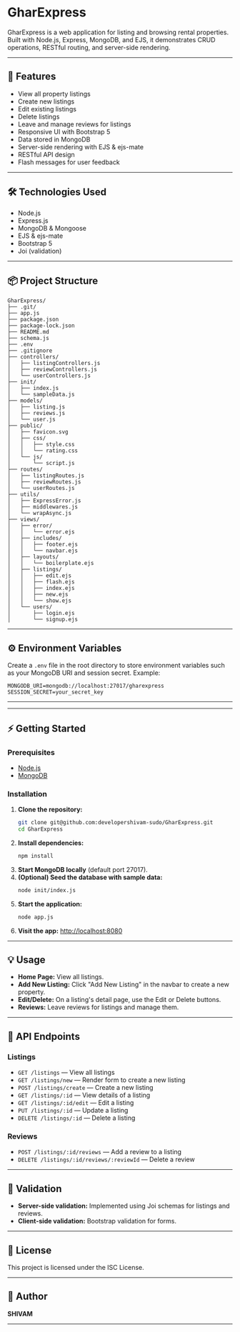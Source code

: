 # GharExpress

GharExpress is a web application for listing and browsing rental properties. Built with Node.js, Express, MongoDB, and EJS, it demonstrates CRUD operations, RESTful routing, and server-side rendering.

---

## 🚀 Features

- View all property listings
- Create new listings
- Edit existing listings
- Delete listings
- Leave and manage reviews for listings
- Responsive UI with Bootstrap 5
- Data stored in MongoDB
- Server-side rendering with EJS & ejs-mate
- RESTful API design
- Flash messages for user feedback

---

## 🛠️ Technologies Used

- Node.js
- Express.js
- MongoDB & Mongoose
- EJS & ejs-mate
- Bootstrap 5
- Joi (validation)

---

## 📦 Project Structure

```
GharExpress/
├── .git/
├── app.js
├── package.json
├── package-lock.json
├── README.md
├── schema.js
├── .env
├── .gitignore
├── controllers/
│   ├── listingControllers.js
│   ├── reviewControllers.js
│   └── userControllers.js
├── init/
│   ├── index.js
│   └── sampleData.js
├── models/
│   ├── listing.js
│   ├── reviews.js
│   └── user.js
├── public/
│   ├── favicon.svg
│   ├── css/
│   │   ├── style.css
│   │   └── rating.css
│   └── js/
│       └── script.js
├── routes/
│   ├── listingRoutes.js
│   ├── reviewRoutes.js
│   └── userRoutes.js
├── utils/
│   ├── ExpressError.js
│   ├── middlewares.js
│   └── wrapAsync.js
├── views/
│   ├── error/
│   │   └── error.ejs
│   ├── includes/
│   │   ├── footer.ejs
│   │   └── navbar.ejs
│   ├── layouts/
│   │   └── boilerplate.ejs
│   ├── listings/
│   │   ├── edit.ejs
│   │   ├── flash.ejs
│   │   ├── index.ejs
│   │   ├── new.ejs
│   │   └── show.ejs
│   └── users/
│       ├── login.ejs
│       └── signup.ejs
```

---

## ⚙️ Environment Variables

Create a `.env` file in the root directory to store environment variables such as your MongoDB URI and session secret. Example:

```
MONGODB_URI=mongodb://localhost:27017/gharexpress
SESSION_SECRET=your_secret_key
```

---

---

## ⚡ Getting Started

### Prerequisites

- [Node.js](https://nodejs.org/)
- [MongoDB](https://www.mongodb.com/)

### Installation

1. **Clone the repository:**
    ```bash
    git clone git@github.com:developershivam-sudo/GharExpress.git
    cd GharExpress
    ```
2. **Install dependencies:**
    ```bash
    npm install
    ```
3. **Start MongoDB locally** (default port 27017).
4. **(Optional) Seed the database with sample data:**
    ```bash
    node init/index.js
    ```
5. **Start the application:**
    ```bash
    node app.js
    ```
6. **Visit the app:**
    [http://localhost:8080](http://localhost:8080)

---

## 💡 Usage

- **Home Page:** View all listings.
- **Add New Listing:** Click "Add New Listing" in the navbar to create a new property.
- **Edit/Delete:** On a listing's detail page, use the Edit or Delete buttons.
- **Reviews:** Leave reviews for listings and manage them.

---

## 📝 API Endpoints

### Listings
- `GET /listings` — View all listings
- `GET /listings/new` — Render form to create a new listing
- `POST /listings/create` — Create a new listing
- `GET /listings/:id` — View details of a listing
- `GET /listings/:id/edit` — Edit a listing
- `PUT /listings/:id` — Update a listing
- `DELETE /listings/:id` — Delete a listing

### Reviews
- `POST /listings/:id/reviews` — Add a review to a listing
- `DELETE /listings/:id/reviews/:reviewId` — Delete a review

---

## 🧪 Validation

- **Server-side validation:** Implemented using Joi schemas for listings and reviews.
- **Client-side validation:** Bootstrap validation for forms.

---

## 📄 License

This project is licensed under the ISC License.

---

## 👤 Author

**SHIVAM**

---
